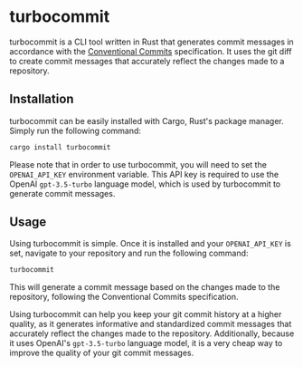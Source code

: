 # turbocommit

turbocommit is a CLI tool written in Rust that generates commit messages in accordance with the [Conventional Commits](https://www.conventionalcommits.org/en/v1.0.0/) specification. It uses the git diff to create commit messages that accurately reflect the changes made to a repository.

## Installation

turbocommit can be easily installed with Cargo, Rust's package manager. Simply run the following command:

```bash
cargo install turbocommit
```

Please note that in order to use turbocommit, you will need to set the `OPENAI_API_KEY` environment variable. This API key is required to use the OpenAI `gpt-3.5-turbo` language model, which is used by turbocommit to generate commit messages.

## Usage

Using turbocommit is simple. Once it is installed and your `OPENAI_API_KEY` is set, navigate to your repository and run the following command:

```bash
turbocommit
```

This will generate a commit message based on the changes made to the repository, following the Conventional Commits specification.

Using turbocommit can help you keep your git commit history at a higher quality, as it generates informative and standardized commit messages that accurately reflect the changes made to the repository. Additionally, because it uses OpenAI's `gpt-3.5-turbo` language model, it is a very cheap way to improve the quality of your git commit messages.
